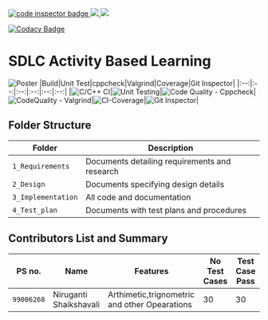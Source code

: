 <a href="https://frontend.code-inspector.com/public/user/github/nirugantishaikshavali">
   <img src="https://code-inspector.com/public/badge/user/github/nirugantishaikshavali?style=light" alt="code inspector badge" />
<img src="https://www.code-inspector.com/project/27805/score/svg" />
<img src="https://www.code-inspector.com/project/27805/status/svg" />
   
</a>

[![Codacy Badge](https://app.codacy.com/project/badge/Grade/6b44e10a463d484c8a7ea3210c273593)](https://www.codacy.com/gh/nirugantishaikshavali/N.shaikshavali_stepin_Calculator/dashboard?utm_source=github.com&amp;utm_medium=referral&amp;utm_content=nirugantishaikshavali/N.shaikshavali_stepin_Calculator&amp;utm_campaign=Badge_Grade)


# SDLC Activity Based Learning
![Poster](https://github.com/nirugantishaikshavali/N.shaikshavali_stepin_Calculator/blob/main/1_Requirements/Poster.png)
|Build|Unit Test|cppcheck|Valgrind|Coverage|Git Inspector|
|:--:|:--:|:--:|:--:|:--:|:--:|
|![C/C++ CI](https://github.com/nirugantishaikshavali/N.shaikshavali_stepin_Calculator/actions/workflows/c-build.yml/badge.svg)|![Unit Testing](https://github.com/nirugantishaikshavali/N.shaikshavali_stepin_Calculator/actions/workflows/unit-test.yml/badge.svg)|![Code Quality - Cppcheck](https://github.com/nirugantishaikshavali/N.shaikshavali_stepin_Calculator/actions/workflows/cppcheck.yml/badge.svg)|![CodeQuality - Valgrind](https://github.com/nirugantishaikshavali/N.shaikshavali_stepin_Calculator/actions/workflows/Valgrind.yml/badge.svg)|![CI-Coverage](https://github.com/nirugantishaikshavali/N.shaikshavali_stepin_Calculator/actions/workflows/gcov.yml/badge.svg)|![Git Inspector](https://github.com/nirugantishaikshavali/N.shaikshavali_stepin_Calculator/actions/workflows/gitinspector.yml/badge.svg)|
## Folder Structure
|Folder             | Description |
|-------------------| -----------------------------------------|
| `1_Requirements`   | Documents detailing requirements and research|
| `2_Design`         | Documents specifying design details|
| `3_Implementation` | All code and documentation|
| `4_Test_plan`      | Documents with test plans and procedures|
## Contributors List and Summary
|PS no. |  Name   |    Features    |No Test Cases|Test Case Pass|
|-------|---------|----------------|-------------|--------------|
| `99006268` | Niruganti Shaikshavali | Arthimetic,trignometric and other Opearations |  30   |  30 |
